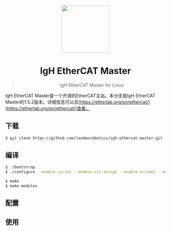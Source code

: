 <div align="center">
  <img src="./rocos-app.png" alt="" height="150">
  <h1>IgH EtherCAT Master</h1>
  <blockquote>IgH EtherCAT Master for Linux </blockquote>
</div>


IgH EtherCAT Master是一个开源的EtherCAT主站。本分支是IgH EtherCAT Master的1.5.2版本。详细信息可以去[https://etherlab.org/en/ethercat/](https://etherlab.org/en/ethercat/)查看。

## 下载

```bash
$ git clone https://github.com/landaurobotics/igh-ethercat-master.git
```

## 编译

```bash
$ ./bootstrap
$ ./configure --enable-cycles --enable-sii-assign --enable-hrtimer --enable-8139too=no --prefix="/opt/etherlab" --with-linux-dir=/usr/src/linux-headers-$(uname -r)
```

```bash
$ make
$ make modules
```


## 配置



## 使用

